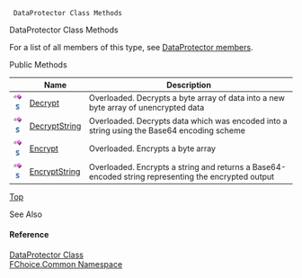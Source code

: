 ﻿     DataProtector Class Methods                                                   

DataProtector Class Methods

For a list of all members of this type, see [DataProtector members](FChoice.Common~FChoice.Common.DataProtector_members.md).

Public Methods

|   | Name | Description |
| --- | --- | --- |
| ![Public Method](dotnetimages/publicMethod.png)![static (Shared in Visual Basic)](dotnetimages/static.png) | [Decrypt](FChoice.Common~FChoice.Common.DataProtector~Decrypt.md) | Overloaded. Decrypts a byte array of data into a new byte array of unencrypted data   |
| ![Public Method](dotnetimages/publicMethod.png)![static (Shared in Visual Basic)](dotnetimages/static.png) | [DecryptString](FChoice.Common~FChoice.Common.DataProtector~DecryptString.md) | Overloaded. Decrypts data which was encoded into a string using the Base64 encoding scheme   |
| ![Public Method](dotnetimages/publicMethod.png)![static (Shared in Visual Basic)](dotnetimages/static.png) | [Encrypt](FChoice.Common~FChoice.Common.DataProtector~Encrypt.md) | Overloaded. Encrypts a byte array   |
| ![Public Method](dotnetimages/publicMethod.png)![static (Shared in Visual Basic)](dotnetimages/static.png) | [EncryptString](FChoice.Common~FChoice.Common.DataProtector~EncryptString.md) | Overloaded. Encrypts a string and returns a Base64-encoded string representing the encrypted output   |

[Top](#top)

See Also

#### Reference

[DataProtector Class](FChoice.Common~FChoice.Common.DataProtector.md)  
[FChoice.Common Namespace](FChoice.Common~FChoice.Common_namespace.md)